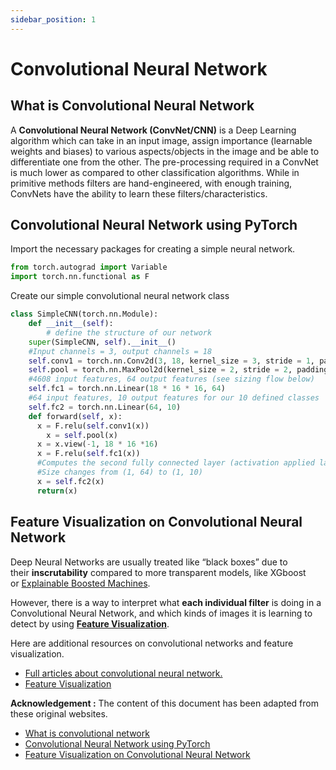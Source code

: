 ```yaml
---
sidebar_position: 1
---
```

# Convolutional Neural Network

## What is Convolutional Neural Network

A **Convolutional Neural Network (ConvNet/CNN)** is a Deep Learning algorithm which can take in an input image, assign importance (learnable weights and biases) to various aspects/objects in the image and be able to differentiate one from the other. The pre-processing required in a ConvNet is much lower as compared to other classification algorithms. While in primitive methods filters are hand-engineered, with enough training, ConvNets have the ability to learn these filters/characteristics.

## Convolutional Neural Network using PyTorch

Import the necessary packages for creating a simple neural network.

```python
from torch.autograd import Variable
import torch.nn.functional as F
```

Create our simple convolutional neural network class

```python
class SimpleCNN(torch.nn.Module):
	def __init__(self):
		# define the structure of our network
    super(SimpleCNN, self).__init__()
    #Input channels = 3, output channels = 18
    self.conv1 = torch.nn.Conv2d(3, 18, kernel_size = 3, stride = 1, padding = 1)
    self.pool = torch.nn.MaxPool2d(kernel_size = 2, stride = 2, padding = 0)
    #4608 input features, 64 output features (see sizing flow below)
    self.fc1 = torch.nn.Linear(18 * 16 * 16, 64)
    #64 input features, 10 output features for our 10 defined classes
    self.fc2 = torch.nn.Linear(64, 10)
	def forward(self, x):
	  x = F.relu(self.conv1(x))
		x = self.pool(x)
	  x = x.view(-1, 18 * 16 *16)
	  x = F.relu(self.fc1(x))
	  #Computes the second fully connected layer (activation applied later)
	  #Size changes from (1, 64) to (1, 10)
	  x = self.fc2(x)
	  return(x)
```

## Feature Visualization on Convolutional Neural Network

Deep Neural Networks are usually treated like “black boxes” due to their **inscrutability** compared to more transparent models, like XGboost or [Explainable Boosted Machines](https://github.com/interpretml/interpret).

However, there is a way to interpret what **each individual filter** is doing in a Convolutional Neural Network, and which kinds of images it is learning to detect by using **[Feature Visualization](https://distill.pub/2017/feature-visualization/)**.

Here are additional resources on convolutional networks and feature visualization.

- [Full articles about convolutional neural network.](https://towardsdatascience.com/a-comprehensive-guide-to-convolutional-neural-networks-the-eli5-way-3bd2b1164a53)
- [Feature Visualization](https://towardsdatascience.com/feature-visualization-on-convolutional-neural-networks-keras-5561a116d1af)

**Acknowledgement :** The content of this document has been adapted from these original websites.

- [What is convolutional network](https://towardsdatascience.com/a-comprehensive-guide-to-convolutional-neural-networks-the-eli5-way-3bd2b1164a53)
- [Convolutional Neural Network using PyTorch](https://www.tutorialspoint.com/pytorch/pytorch_convolutional_neural_network.htm)
- [Feature Visualization on Convolutional Neural Network](https://towardsdatascience.com/feature-visualization-on-convolutional-neural-networks-keras-5561a116d1af)